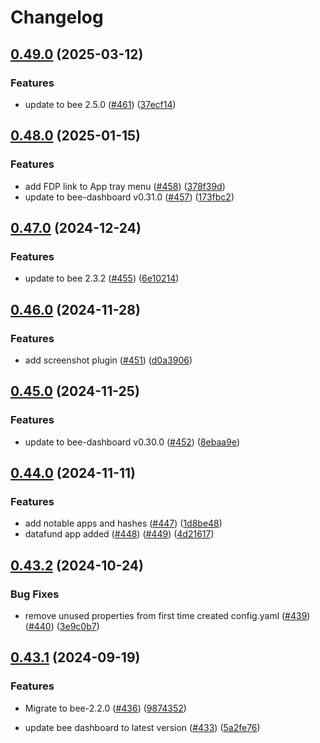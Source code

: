 # Changelog

## [0.49.0](https://github.com/ethersphere/swarm-desktop/compare/v0.48.0...v0.49.0) (2025-03-12)


### Features

* update to bee 2.5.0 ([#461](https://github.com/ethersphere/swarm-desktop/issues/461)) ([37ecf14](https://github.com/ethersphere/swarm-desktop/commit/37ecf14598d7cc4266474673affd8c15d9e87de0))

## [0.48.0](https://github.com/ethersphere/swarm-desktop/compare/v0.47.0...v0.48.0) (2025-01-15)


### Features

* add FDP link to App tray menu ([#458](https://github.com/ethersphere/swarm-desktop/issues/458)) ([378f39d](https://github.com/ethersphere/swarm-desktop/commit/378f39d465b505a412fea1bd27991eec04a78856))
* update to bee-dashboard v0.31.0 ([#457](https://github.com/ethersphere/swarm-desktop/issues/457)) ([173fbc2](https://github.com/ethersphere/swarm-desktop/commit/173fbc23d963a987c484a9aee5f8d43c80dea0b6))

## [0.47.0](https://github.com/ethersphere/swarm-desktop/compare/v0.46.0...v0.47.0) (2024-12-24)


### Features

* update to bee 2.3.2 ([#455](https://github.com/ethersphere/swarm-desktop/issues/455)) ([6e10214](https://github.com/ethersphere/swarm-desktop/commit/6e10214b8b8175fb5b7d53a5235f0a87bdfe8c74))

## [0.46.0](https://github.com/ethersphere/swarm-desktop/compare/v0.45.0...v0.46.0) (2024-11-28)


### Features

* add screenshot plugin ([#451](https://github.com/ethersphere/swarm-desktop/issues/451)) ([d0a3906](https://github.com/ethersphere/swarm-desktop/commit/d0a3906df129c94c5dc40c8870d594328381da22))

## [0.45.0](https://github.com/ethersphere/swarm-desktop/compare/v0.44.0...v0.45.0) (2024-11-25)


### Features

* update to bee-dashboard v0.30.0 ([#452](https://github.com/ethersphere/swarm-desktop/issues/452)) ([8ebaa9e](https://github.com/ethersphere/swarm-desktop/commit/8ebaa9e49c7381d11894fa9b0af74015e371d276))

## [0.44.0](https://github.com/ethersphere/swarm-desktop/compare/v0.43.2...v0.44.0) (2024-11-11)

### Features

* add notable apps and hashes ([#447](https://github.com/ethersphere/swarm-desktop/issues/447)) ([1d8be48](https://github.com/ethersphere/swarm-desktop/commit/1d8be485277333c595b413e444983ef4c24df779))
* datafund app added ([#448](https://github.com/ethersphere/swarm-desktop/issues/448)) ([#449](https://github.com/ethersphere/swarm-desktop/issues/449)) ([4d21617](https://github.com/ethersphere/swarm-desktop/commit/4d216176a75c5d11fdd43b77859e9e982c328bff))

## [0.43.2](https://github.com/ethersphere/swarm-desktop/compare/v0.43.1...v0.43.2) (2024-10-24)


### Bug Fixes

* remove unused properties from first time created config.yaml ([#439](https://github.com/ethersphere/swarm-desktop/issues/439)) ([#440](https://github.com/ethersphere/swarm-desktop/issues/440)) ([3e9c0b7](https://github.com/ethersphere/swarm-desktop/commit/3e9c0b774eb2a7a6996bae4886d63aa43af0b010))

## [0.43.1](https://github.com/ethersphere/swarm-desktop/compare/v0.44.0...v0.41.0) (2024-09-19)

### Features

* Migrate to bee-2.2.0 ([#436](https://github.com/ethersphere/swarm-desktop/issues/436)) ([9874352](https://github.com/ethersphere/swarm-desktop/commit/9874352262fa76dd3df31d83fd616fefdd4dff05))

* update bee dashboard to latest version ([#433](https://github.com/ethersphere/swarm-desktop/issues/433)) ([5a2fe76](https://github.com/ethersphere/swarm-desktop/commit/5a2fe768ccbcfce07fa94b9970b92481a4e8e5be))
